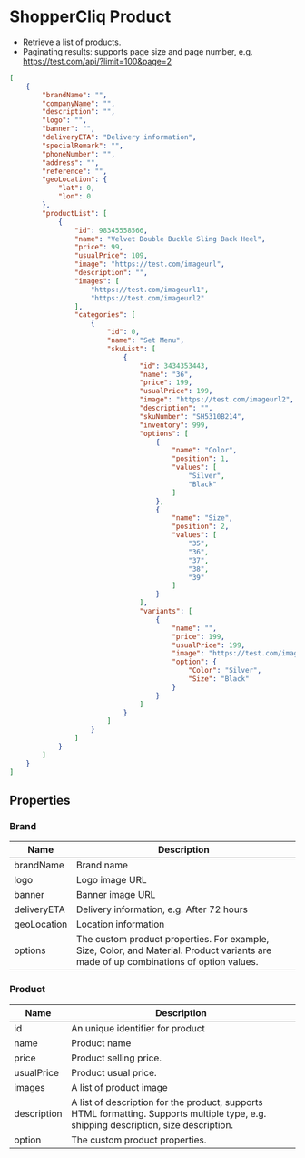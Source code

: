 # ShopperCliq Product 

- Retrieve a list of products.
- Paginating results:  supports page size and page number, e.g. https://test.com/api/?limit=100&page=2

```JSON
[
    {
        "brandName": "",
        "companyName": "",
        "description": "",
        "logo": "",
        "banner": "",
        "deliveryETA": "Delivery information",
        "specialRemark": "",
        "phoneNumber": "",
        "address": "",
        "reference": "",
        "geoLocation": {
            "lat": 0,
            "lon": 0
        },
        "productList": [
            {
                "id": 98345558566,
                "name": "Velvet Double Buckle Sling Back Heel",
                "price": 99,
                "usualPrice": 109,
                "image": "https://test.com/imageurl",
                "description": "",
                "images": [
                    "https://test.com/imageurl1",
                    "https://test.com/imageurl2"
                ],
                "categories": [
                    {
                        "id": 0,
                        "name": "Set Menu",
                        "skuList": [
                            {
                                "id": 3434353443,
                                "name": "36",
                                "price": 199,
                                "usualPrice": 199,
                                "image": "https://test.com/imageurl2",
                                "description": "",
                                "skuNumber": "SH5310B214",
                                "inventory": 999,
                                "options": [
                                    {
                                        "name": "Color",
                                        "position": 1,
                                        "values": [
                                            "Silver",
                                            "Black"
                                        ]
                                    },
                                    {
                                        "name": "Size",
                                        "position": 2,
                                        "values": [
                                            "35",
                                            "36",
                                            "37",
                                            "38",
                                            "39"
                                        ]
                                    }
                                ],
                                "variants": [
                                    {
                                        "name": "",
                                        "price": 199,
                                        "usualPrice": 199,
                                        "image": "https://test.com/imageurl",
                                        "option": {
                                            "Color": "Silver",
                                            "Size": "Black"
                                        }
                                    }
                                ]
                            }
                        ]
                    }
                ]
            }
        ]
    }
]
```


## Properties

### Brand

| Name | Description | 
|------------|----------| 
| brandName | Brand name | 
| logo | Logo image URL | 
| banner | Banner image URL | 
| deliveryETA | Delivery information, e.g. After 72 hours | 
| geoLocation | Location information | 
| options | The custom product properties. For example, Size, Color, and Material. Product variants are made of up combinations of option values. | 

### Product

| Name | Description | 
|------------|----------| 
| id | An unique identifier for product |
| name | Product name |
| price | Product selling price. |
| usualPrice | Product usual price. |
| images | A list of product image |
| description | A list of description for the product, supports HTML formatting. Supports multiple type, e.g. shipping description, size description. | 
| option | The custom product properties. | 



 